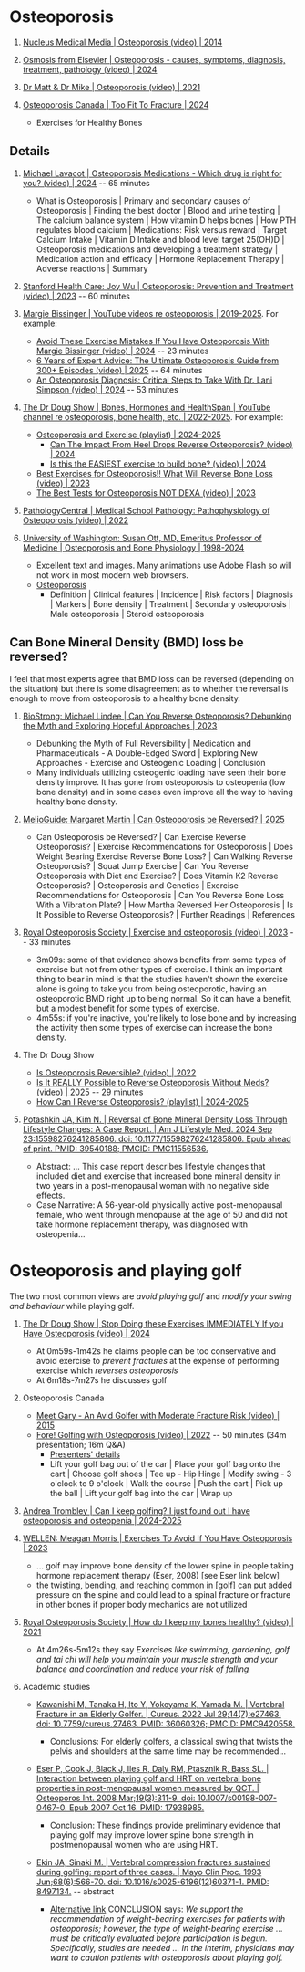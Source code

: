 # Osteoporosis

1. [Nucleus Medical Media | Osteoporosis (video) | 2014](https://www.youtube.com/watch?v=eYGkT6OrBk0)

1. [Osmosis from Elsevier | Osteoporosis - causes, symptoms, diagnosis, treatment, pathology (video) | 2024](https://www.youtube.com/watch?v=6fMkX1J9gWw)

1. [Dr Matt & Dr Mike | Osteoporosis (video) | 2021](https://www.youtube.com/watch?v=iAdF1vvgMmM)

1. [Osteoporosis Canada | Too Fit To Fracture | 2024](https://osteoporosis.ca/too-fit-to-fracture/)
   - Exercises for Healthy Bones


## Details

1. [Michael Lavacot | Osteoporosis Medications - Which drug is right for you? (video) | 2024](https://www.youtube.com/watch?v=Z4uXAsnhSaA) -- 65 minutes
   - What is Osteoporosis | Primary and secondary causes of Osteoporosis | Finding the best doctor | Blood and urine testing |
     The calcium balance system | How vitamin D helps bones | How PTH regulates blood calcium | Medications: Risk versus reward |
     Target Calcium Intake | Vitamin D Intake and blood level target 25(OH)D | Osteoporosis medications and developing a treatment strategy |
     Medication action and efficacy | Hormone Replacement Therapy | Adverse reactions | Summary

1. [Stanford Health Care: Joy Wu | Osteoporosis: Prevention and Treatment (video) | 2023](https://www.youtube.com/watch?v=xc-tqaRBtus) -- 60 minutes

1. [Margie Bissinger | YouTube videos re osteoporosis | 2019-2025](https://www.youtube.com/@margiebissinger6980/videos). For example:
   - [Avoid These Exercise Mistakes If You Have Osteoporosis With Margie Bissinger (video) | 2024](https://www.youtube.com/watch?v=u3HbUQarf8k) -- 23 minutes
   - [6 Years of Expert Advice: The Ultimate Osteoporosis Guide from 300+ Episodes (video) | 2025](https://www.youtube.com/watch?v=z91Ty3jgJew) -- 64 minutes
   - [An Osteoporosis Diagnosis: Critical Steps to Take With Dr. Lani Simpson (video) | 2024](https://www.youtube.com/watch?v=OG3BJeqtpJU) -- 53 minutes

1. [The Dr Doug Show | Bones, Hormones and HealthSpan | YouTube channel re osteoporosis, bone health, etc. | 2022-2025](https://www.youtube.com/@Dr_DougLucas). For example:
   - [Osteoporosis and Exercise (playlist) | 2024-2025](https://www.youtube.com/playlist?list=PLMor1nUCvXqWVgpMyVpT9pj7ZUJk5J1qc)
     * [Can The Impact From Heel Drops Reverse Osteoporosis? (video) | 2024](https://www.youtube.com/watch?v=O96v36vDABs)
     * [Is this the EASIEST exercise to build bone? (video) | 2024](https://www.youtube.com/watch?v=31bjTVseo64)
   - [Best Exercises for Osteoporosis!! What Will Reverse Bone Loss (video) | 2023](https://www.youtube.com/watch?v=d0efnzv6Qpo)
   - [The Best Tests for Osteoporosis NOT DEXA (video) | 2023](https://www.youtube.com/watch?v=BQ0DqR14DUg)

1. [PathologyCentral | Medical School Pathology: Pathophysiology of Osteoporosis (video) | 2022](https://www.youtube.com/watch?v=szwba4E6wiA)

1. [University of Washington: Susan Ott, MD, Emeritus Professor of Medicine | Osteoporosis and Bone Physiology | 1998-2024](https://courses.washington.edu/bonephys/)
   - Excellent text and images. Many animations use Adobe Flash so will not work in most modern web browsers.
   - [Osteoporosis](https://courses.washington.edu/bonephys/opop/opop.html)
     * Definition | Clinical features | Incidence | Risk factors | Diagnosis | Markers | Bone density |
       Treatment | Secondary osteoporosis | Male osteoporosis | Steroid osteoporosis


## Can Bone Mineral Density (BMD) loss be reversed?

I feel that most experts agree that BMD loss can be reversed (depending on the situation) but there is some
disagreement as to whether the reversal is enough to move from osteoporosis to a healthy bone density.

1. [BioStrong: Michael Lindee | Can You Reverse Osteoporosis? Debunking the Myth and Exploring Hopeful Approaches | 2023](https://www.biostrong.ca/blog-posts/can-you-reverse-osteoporosis-debunking-the-myth-and-exploring-hopeful-approaches)
   - Debunking the Myth of Full Reversibility | Medication and Pharmaceuticals - A Double-Edged Sword |
     Exploring New Approaches - Exercise and Osteogenic Loading | Conclusion
   - Many individuals utilizing osteogenic loading have seen their bone density improve. It has gone from osteoporosis to osteopenia (low bone density) and in some cases even improve all the way to having healthy bone density.

1. [MelioGuide: Margaret Martin | Can Osteoporosis be Reversed? | 2025](https://melioguide.com/osteoporosis-exercises/osteoporosis-reversed/)
   - Can Osteoporosis be Reversed? | Can Exercise Reverse Osteoporosis? | Exercise Recommendations for Osteoporosis |
     Does Weight Bearing Exercise Reverse Bone Loss? | Can Walking Reverse Osteoporosis? | Squat Jump Exercise |
     Can You Reverse Osteoporosis with Diet and Exercise? | Does Vitamin K2 Reverse Osteoporosis? | Osteoporosis and Genetics |
     Exercise Recommendations for Osteoporosis | Can You Reverse Bone Loss With a Vibration Plate? |
     How Martha Reversed Her Osteoporosis | Is It Possible to Reverse Osteoporosis? | Further Readings | References

1. [Royal Osteoporosis Society | Exercise and osteoporosis (video) | 2023](https://www.youtube.com/watch?v=DrHw6zZbIow) -- 33 minutes
   - 3m09s: some of that evidence shows benefits from some types of exercise but not from other types of exercise.
     I think an important thing to bear in mind is that the studies haven't shown the exercise alone is going
     to take you from being osteoporotic, having an osteoporotic BMD right up to being normal. So it can have
     a benefit, but a modest benefit for some types of exercise.
   - 4m55s: if you're inactive, you're likely to lose bone and by increasing the activity then some types
     of exercise can increase the bone density.

1. The Dr Doug Show
   - [Is Osteoporosis Reversible? (video) | 2022](https://www.youtube.com/watch?v=dlqvxh_IwX8)
   - [Is It REALLY Possible to Reverse Osteoporosis Without Meds? (video) | 2025](https://www.youtube.com/watch?v=S0RJJKeogMI) -- 29 minutes
   - [How Can I Reverse Osteoporosis? (playlist) | 2024-2025](https://www.youtube.com/playlist?list=PLMor1nUCvXqURW9kfB5u_yV2b1pF9KREd)


1. [Potashkin JA, Kim N. | Reversal of Bone Mineral Density Loss Through Lifestyle Changes: A Case Report. | Am J Lifestyle Med. 2024 Sep 23:15598276241285806. doi: 10.1177/15598276241285806. Epub ahead of print. PMID: 39540188; PMCID: PMC11556536.](https://pmc.ncbi.nlm.nih.gov/articles/PMC11556536/)
   - Abstract: ... This case report describes lifestyle changes that included diet and exercise that increased
     bone mineral density in two years in a post-menopausal woman with no negative side effects.
   - Case Narrative: A 56-year-old physically active post-menopausal female, who went through menopause at the
     age of 50 and did not take hormone replacement therapy, was diagnosed with osteopenia...


# Osteoporosis and playing golf

The two most common views are *avoid playing golf* and *modify your swing and behaviour* while playing golf.

1. [The Dr Doug Show | Stop Doing these Exercises IMMEDIATELY If you Have Osteoporosis (video) | 2024](https://www.youtube.com/watch?v=FuY8tvBPY-o)
   - At 0m59s-1m42s he claims people can be too conservative and avoid exercise to *prevent fractures* at the expense of performing exercise which *reverses osteoporosis*
   - At 6m18s-7m27s he discusses golf

1. Osteoporosis Canada
   - [Meet Gary - An Avid Golfer with Moderate Fracture Risk (video) | 2015](https://www.youtube.com/watch?v=WOcbX5Wia4I)
   - [Fore! Golfing with Osteoporosis (video) | 2022](https://www.youtube.com/watch?v=lGqaxGf9_nA) -- 50 minutes (34m presentation; 16m Q&A)
     * [Presenters' details](https://osteoporosis.ca/oc-replay/fore-golfing-with-osteoporosis/)
     * Lift your golf bag out of the car | Place your golf bag onto the cart | Choose golf shoes |
       Tee up - Hip Hinge | Modify swing - 3 o'clock to 9 o'clock | Walk the course | Push the cart |
       Pick up the ball | Lift your golf bag into the car | Wrap up

1. [Andrea Trombley | Can I keep golfing? I just found out I have osteoporosis and osteopenia | 2024-2025](https://www.andreatrombley.com/blog-andreatrombley-physicaltherapy-shelburne-vermont/can-i-keep-golfing-i-just-found-out-i-have-osteoporosis-and-osteopenia)

1. [WELLEN: Meagan Morris | Exercises To Avoid If You Have Osteoporosis | 2023](https://www.getwellen.com/well-guide/exercises-to-avoid-if-you-have-osteoporosis)
   - ... golf may improve bone density of the lower spine in people taking hormone replacement therapy (Eser, 2008) [see Eser link below]
   - the twisting, bending, and reaching common in [golf] can put added pressure on the spine and could lead to a spinal fracture or
     fracture in other bones if proper body mechanics are not utilized

1. [Royal Osteoporosis Society | How do I keep my bones healthy? (video) | 2021](https://www.youtube.com/watch?v=Z0KtzUVwuNU&t=4m26s)
   - At 4m26s-5m12s they say *Exercises like swimming, gardening, golf and tai chi will help you maintain your muscle
     strength and your balance and coordination and reduce your risk of falling*


1. Academic studies

   - [Kawanishi M, Tanaka H, Ito Y, Yokoyama K, Yamada M. | Vertebral Fracture in an Elderly Golfer. | Cureus. 2022 Jul 29;14(7):e27463. doi: 10.7759/cureus.27463. PMID: 36060326; PMCID: PMC9420558.](https://pmc.ncbi.nlm.nih.gov/articles/PMC9420558/)
     * Conclusions: For elderly golfers, a classical swing that twists the pelvis and shoulders at the same time may be recommended...

   - [Eser P, Cook J, Black J, Iles R, Daly RM, Ptasznik R, Bass SL. | Interaction between playing golf and HRT on vertebral bone properties in post-menopausal women measured by QCT. | Osteoporos Int. 2008 Mar;19(3):311-9. doi: 10.1007/s00198-007-0467-0. Epub 2007 Oct 16. PMID: 17938985.](https://pubmed.ncbi.nlm.nih.gov/17938985/)
     * Conclusion: These findings provide preliminary evidence that playing golf may improve lower spine bone strength in postmenopausal women who are using HRT.

   - [Ekin JA, Sinaki M. | Vertebral compression fractures sustained during golfing: report of three cases. | Mayo Clin Proc. 1993 Jun;68(6):566-70. doi: 10.1016/s0025-6196(12)60371-1. PMID: 8497134.](https://pubmed.ncbi.nlm.nih.gov/8497134/) -- abstract
     * [Alternative link](https://www.sciencedirect.com/science/article/abs/pii/S0025619612603711) CONCLUSION says:
       *We support the recommendation of weight-bearing exercises for patients with osteoporosis; however, the type of weight-bearing exercise ...
       must be critically evaluated before participation is begun. Specifically, studies are needed ... In the interim, physicians may want to
       caution patients with osteoporosis about playing golf.*

